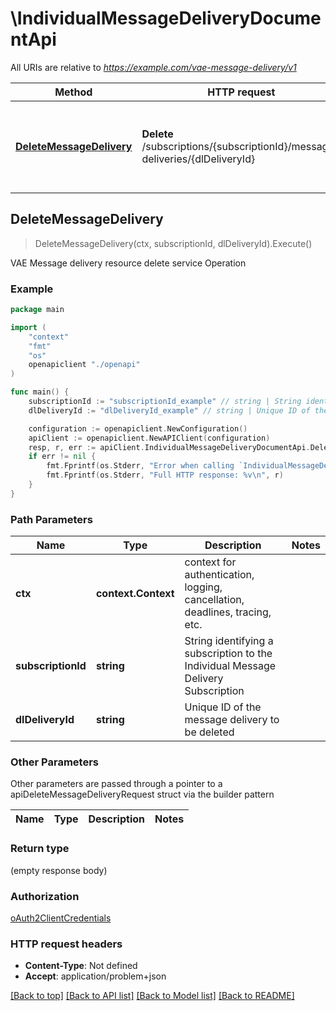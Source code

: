 # \IndividualMessageDeliveryDocumentApi

All URIs are relative to *https://example.com/vae-message-delivery/v1*

Method | HTTP request | Description
------------- | ------------- | -------------
[**DeleteMessageDelivery**](IndividualMessageDeliveryDocumentApi.md#DeleteMessageDelivery) | **Delete** /subscriptions/{subscriptionId}/message-deliveries/{dlDeliveryId} | VAE Message delivery resource delete service Operation



## DeleteMessageDelivery

> DeleteMessageDelivery(ctx, subscriptionId, dlDeliveryId).Execute()

VAE Message delivery resource delete service Operation

### Example

```go
package main

import (
    "context"
    "fmt"
    "os"
    openapiclient "./openapi"
)

func main() {
    subscriptionId := "subscriptionId_example" // string | String identifying a subscription to the Individual Message Delivery Subscription
    dlDeliveryId := "dlDeliveryId_example" // string | Unique ID of the message delivery to be deleted

    configuration := openapiclient.NewConfiguration()
    apiClient := openapiclient.NewAPIClient(configuration)
    resp, r, err := apiClient.IndividualMessageDeliveryDocumentApi.DeleteMessageDelivery(context.Background(), subscriptionId, dlDeliveryId).Execute()
    if err != nil {
        fmt.Fprintf(os.Stderr, "Error when calling `IndividualMessageDeliveryDocumentApi.DeleteMessageDelivery``: %v\n", err)
        fmt.Fprintf(os.Stderr, "Full HTTP response: %v\n", r)
    }
}
```

### Path Parameters


Name | Type | Description  | Notes
------------- | ------------- | ------------- | -------------
**ctx** | **context.Context** | context for authentication, logging, cancellation, deadlines, tracing, etc.
**subscriptionId** | **string** | String identifying a subscription to the Individual Message Delivery Subscription | 
**dlDeliveryId** | **string** | Unique ID of the message delivery to be deleted | 

### Other Parameters

Other parameters are passed through a pointer to a apiDeleteMessageDeliveryRequest struct via the builder pattern


Name | Type | Description  | Notes
------------- | ------------- | ------------- | -------------



### Return type

 (empty response body)

### Authorization

[oAuth2ClientCredentials](../README.md#oAuth2ClientCredentials)

### HTTP request headers

- **Content-Type**: Not defined
- **Accept**: application/problem+json

[[Back to top]](#) [[Back to API list]](../README.md#documentation-for-api-endpoints)
[[Back to Model list]](../README.md#documentation-for-models)
[[Back to README]](../README.md)

